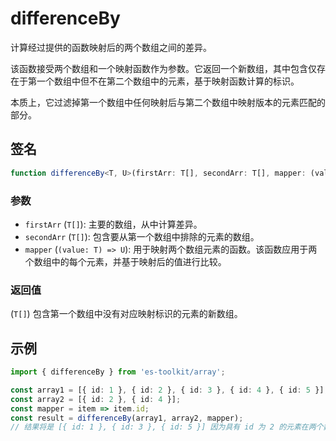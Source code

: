 # differenceBy

计算经过提供的函数映射后的两个数组之间的差异。

该函数接受两个数组和一个映射函数作为参数。它返回一个新数组，其中包含仅存在于第一个数组中但不在第二个数组中的元素，基于映射函数计算的标识。

本质上，它过滤掉第一个数组中任何映射后与第二个数组中映射版本的元素匹配的部分。

## 签名

```typescript
function differenceBy<T, U>(firstArr: T[], secondArr: T[], mapper: (value: T) => U): T[];
```

### 参数

- `firstArr` (`T[]`): 主要的数组，从中计算差异。
- `secondArr` (`T[]`): 包含要从第一个数组中排除的元素的数组。
- `mapper` (`(value: T) => U`): 用于映射两个数组元素的函数。该函数应用于两个数组中的每个元素，并基于映射后的值进行比较。

### 返回值

(`T[]`) 包含第一个数组中没有对应映射标识的元素的新数组。

## 示例

```typescript
import { differenceBy } from 'es-toolkit/array';

const array1 = [{ id: 1 }, { id: 2 }, { id: 3 }, { id: 4 }, { id: 5 }];
const array2 = [{ id: 2 }, { id: 4 }];
const mapper = item => item.id;
const result = differenceBy(array1, array2, mapper);
// 结果将是 [{ id: 1 }, { id: 3 }, { id: 5 }] 因为具有 id 为 2 的元素在两个数组中都存在，所以它们被排除在结果之外。
```
